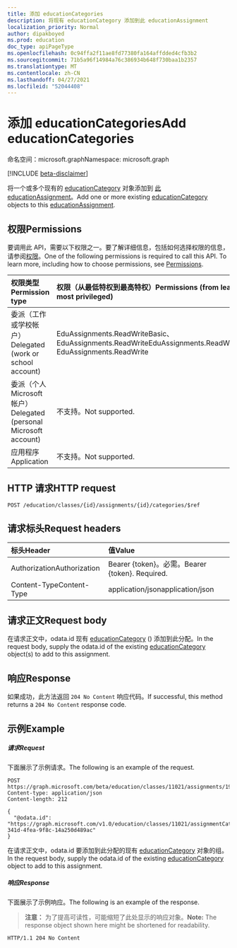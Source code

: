 ```yaml
---
title: 添加 educationCategories
description: 将现有 educationCategory 添加到此 educationAssignment
localization_priority: Normal
author: dipakboyed
ms.prod: education
doc_type: apiPageType
ms.openlocfilehash: 0c94ffa2f11ae8fd77380fa164affdded4cfb3b2
ms.sourcegitcommit: 71b5a96f14984a76c386934b648f730baa1b2357
ms.translationtype: MT
ms.contentlocale: zh-CN
ms.lasthandoff: 04/27/2021
ms.locfileid: "52044408"
---
```

# <a name="add-educationcategories"></a><span data-ttu-id="f1b25-103">添加 educationCategories</span><span class="sxs-lookup"><span data-stu-id="f1b25-103">Add educationCategories</span></span>

<span data-ttu-id="f1b25-104">命名空间：microsoft.graph</span><span class="sxs-lookup"><span data-stu-id="f1b25-104">Namespace: microsoft.graph</span></span>

[!INCLUDE [beta-disclaimer](../../includes/beta-disclaimer.md)]

<span data-ttu-id="f1b25-105">将一个或多个现有的 [educationCategory](../resources/educationcategory.md) 对象添加到 [此 educationAssignment](../resources/educationassignment.md)。</span><span class="sxs-lookup"><span data-stu-id="f1b25-105">Add one or more existing [educationCategory](../resources/educationcategory.md) objects to this [educationAssignment](../resources/educationassignment.md).</span></span>

## <a name="permissions"></a><span data-ttu-id="f1b25-106">权限</span><span class="sxs-lookup"><span data-stu-id="f1b25-106">Permissions</span></span>
<span data-ttu-id="f1b25-p101">要调用此 API，需要以下权限之一。要了解详细信息，包括如何选择权限的信息，请参阅[权限](/graph/permissions-reference)。</span><span class="sxs-lookup"><span data-stu-id="f1b25-p101">One of the following permissions is required to call this API. To learn more, including how to choose permissions, see [Permissions](/graph/permissions-reference).</span></span>

|<span data-ttu-id="f1b25-109">权限类型</span><span class="sxs-lookup"><span data-stu-id="f1b25-109">Permission type</span></span>      | <span data-ttu-id="f1b25-110">权限（从最低特权到最高特权）</span><span class="sxs-lookup"><span data-stu-id="f1b25-110">Permissions (from least to most privileged)</span></span>              |
|:--------------------|:---------------------------------------------------------|
|<span data-ttu-id="f1b25-111">委派（工作或学校帐户）</span><span class="sxs-lookup"><span data-stu-id="f1b25-111">Delegated (work or school account)</span></span> |  <span data-ttu-id="f1b25-112">EduAssignments.ReadWriteBasic、EduAssignments.ReadWrite</span><span class="sxs-lookup"><span data-stu-id="f1b25-112">EduAssignments.ReadWriteBasic, EduAssignments.ReadWrite</span></span>  |
|<span data-ttu-id="f1b25-113">委派（个人 Microsoft 帐户）</span><span class="sxs-lookup"><span data-stu-id="f1b25-113">Delegated (personal Microsoft account)</span></span> |  <span data-ttu-id="f1b25-114">不支持。</span><span class="sxs-lookup"><span data-stu-id="f1b25-114">Not supported.</span></span>  |
|<span data-ttu-id="f1b25-115">应用程序</span><span class="sxs-lookup"><span data-stu-id="f1b25-115">Application</span></span> | <span data-ttu-id="f1b25-116">不支持。</span><span class="sxs-lookup"><span data-stu-id="f1b25-116">Not supported.</span></span>  | 

## <a name="http-request"></a><span data-ttu-id="f1b25-117">HTTP 请求</span><span class="sxs-lookup"><span data-stu-id="f1b25-117">HTTP request</span></span>
<!-- { "blockType": "ignored" } -->
```http
POST /education/classes/{id}/assignments/{id}/categories/$ref
```
## <a name="request-headers"></a><span data-ttu-id="f1b25-118">请求标头</span><span class="sxs-lookup"><span data-stu-id="f1b25-118">Request headers</span></span>
| <span data-ttu-id="f1b25-119">标头</span><span class="sxs-lookup"><span data-stu-id="f1b25-119">Header</span></span>       | <span data-ttu-id="f1b25-120">值</span><span class="sxs-lookup"><span data-stu-id="f1b25-120">Value</span></span> |
|:---------------|:--------|
| <span data-ttu-id="f1b25-121">Authorization</span><span class="sxs-lookup"><span data-stu-id="f1b25-121">Authorization</span></span>  | <span data-ttu-id="f1b25-p102">Bearer {token}。必需。</span><span class="sxs-lookup"><span data-stu-id="f1b25-p102">Bearer {token}. Required.</span></span>  |
| <span data-ttu-id="f1b25-124">Content-Type</span><span class="sxs-lookup"><span data-stu-id="f1b25-124">Content-Type</span></span>  | <span data-ttu-id="f1b25-125">application/json</span><span class="sxs-lookup"><span data-stu-id="f1b25-125">application/json</span></span>  |

## <a name="request-body"></a><span data-ttu-id="f1b25-126">请求正文</span><span class="sxs-lookup"><span data-stu-id="f1b25-126">Request body</span></span>
<span data-ttu-id="f1b25-127">在请求正文中，odata.id 现有 [educationCategory](../resources/educationcategory.md) () 添加到此分配。</span><span class="sxs-lookup"><span data-stu-id="f1b25-127">In the request body, supply the odata.id of the existing [educationCategory](../resources/educationcategory.md) object(s) to add to this assignment.</span></span>


## <a name="response"></a><span data-ttu-id="f1b25-128">响应</span><span class="sxs-lookup"><span data-stu-id="f1b25-128">Response</span></span>
<span data-ttu-id="f1b25-129">如果成功，此方法返回 `204 No Content` 响应代码。</span><span class="sxs-lookup"><span data-stu-id="f1b25-129">If successful, this method returns a `204 No Content` response code.</span></span>

## <a name="example"></a><span data-ttu-id="f1b25-130">示例</span><span class="sxs-lookup"><span data-stu-id="f1b25-130">Example</span></span>
##### <a name="request"></a><span data-ttu-id="f1b25-131">请求</span><span class="sxs-lookup"><span data-stu-id="f1b25-131">Request</span></span>
<span data-ttu-id="f1b25-132">下面展示了示例请求。</span><span class="sxs-lookup"><span data-stu-id="f1b25-132">The following is an example of the request.</span></span>
<!-- {
  "blockType": "ignored",
  "name": "add_educationcategory_to_educationassignment"
}-->
```http
POST https://graph.microsoft.com/beta/education/classes/11021/assignments/19002/categories/$ref
Content-type: application/json
Content-length: 212

{
  "@odata.id": "https://graph.microsoft.com/v1.0/education/classes/11021/assignmentCategories/ec98f158-341d-4fea-9f8c-14a250d489ac"
}

```
<span data-ttu-id="f1b25-133">在请求正文中，odata.id 要添加到此分配的现有 [educationCategory](../resources/educationcategory.md) 对象的组。</span><span class="sxs-lookup"><span data-stu-id="f1b25-133">In the request body, supply the odata.id of the existing [educationCategory](../resources/educationcategory.md) object to add to this assignment.</span></span>
##### <a name="response"></a><span data-ttu-id="f1b25-134">响应</span><span class="sxs-lookup"><span data-stu-id="f1b25-134">Response</span></span>
<span data-ttu-id="f1b25-135">下面展示了示例响应。</span><span class="sxs-lookup"><span data-stu-id="f1b25-135">The following is an example of the response.</span></span> 

><span data-ttu-id="f1b25-136">**注意：** 为了提高可读性，可能缩短了此处显示的响应对象。</span><span class="sxs-lookup"><span data-stu-id="f1b25-136">**Note:** The response object shown here might be shortened for readability.</span></span>


<!-- {
  "blockType": "ignored",
  "truncated": true,
  "@odata.type": "microsoft.graph.educationAssignmentResource"
} -->
```http
HTTP/1.1 204 No Content
```
<!-- uuid: 8fcb5dbc-d5aa-4681-8e31-b001d5168d79
2015-10-25 14:57:30 UTC -->
<!--
{
  "type": "#page.annotation",
  "description": "Add educationCategory to educationAssignment",
  "keywords": "",
  "section": "documentation",
  "tocPath": "",
  "suppressions": []
}
-->


